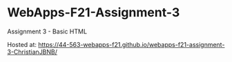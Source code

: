 # WebApps-F21-Assignment-3
Assignment 3 - Basic HTML

Hosted at: https://44-563-webapps-f21.github.io/webapps-f21-assignment-3-ChristianJBNB/
